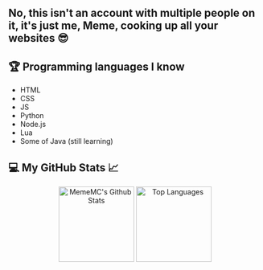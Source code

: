 ## No, this isn't an account with multiple people on it, it's just me, Meme, cooking up all your websites 😎

## 🏆 Programming languages I know
- HTML
- CSS
- JS
- Python
- Node.js
- Lua
- Some of Java (still learning)

## 💻 My GitHub Stats 📈
<p align="center" >
  <img height=150 alt="MemeMC's Github Stats" src = "https://github-readme-stats.vercel.app/api?username=MemeMC-Network&count_private=true&show_icons=true&theme=radical" />
  <img height=150 alt="Top Languages" src="https://github-readme-stats.vercel.app/api/top-langs/?username=MemeMC-Network&layout=compact&langs_count=8&theme=radical" />
</p>
